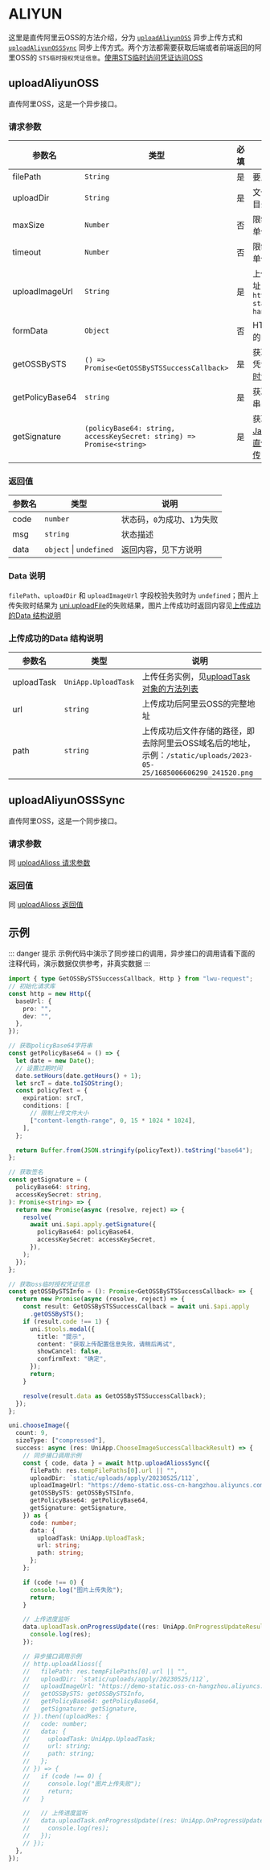 # ALIYUN

这里是直传阿里云OSS的方法介绍，分为 [`uploadAliyunOSS`](/api/aliyun#uploadaliyunoss) 异步上传方式和
[`uploadAliyunOSSSync`](/api/aliyun#uploadaliyunosssync)
同步上传方式。两个方法都需要获取后端或者前端返回的阿里OSS的
`STS临时授权凭证信息`。[使用STS临时访问凭证访问OSS](https://help.aliyun.com/document_detail/100624.html?spm=a2c4g.375246.0.0.29494f77gjhPg6)

## uploadAliyunOSS

直传阿里OSS，这是一个异步接口。

### 请求参数

| 参数名             | 类型                                                                   | 必填 | 说明                                                                                                                                                                                                                     |
| --------------- | -------------------------------------------------------------------- | -- | ---------------------------------------------------------------------------------------------------------------------------------------------------------------------------------------------------------------------- |
| filePath        | `String`                                                             | 是  | 要上传文件资源的路径                                                                                                                                                                                                             |
| uploadDir       | `String`                                                             | 是  | 文件上传至OSS的存储目录                                                                                                                                                                                                          |
| maxSize         | `Number`                                                             | 否  | 限制上传文件的大小，单位为MB，默认值为 `5`                                                                                                                                                                                               |
| timeout         | `Number`                                                             | 否  | 限制参数的生效时间，单位小时，默认值为 `1`                                                                                                                                                                                                |
| uploadImageUrl  | `String`                                                             | 是  | 上传的阿里云OSS地址，示例：`https://demo-static.oss-cn-hangzhou.aliyuncs.com`                                                                                                                                                      |
| formData        | `Object`                                                             | 否  | HTTP 请求中其他额外的 form data                                                                                                                                                                                                |
| getOSSBySTS     | `() => Promise<GetOSSBySTSSuccessCallback>`                          | 是  | 获取OSS临时授权访问凭证信息，[使用STS临时访问凭证访问OSS](https://help.aliyun.com/document_detail/100624.html?spm=a2c4g.375246.0.0.29494f77gjhPg6)                                                                                            |
| getPolicyBase64 | `string`                                                             | 是  | 获取签名的base64字符串，见下方说明                                                                                                                                                                                                   |
| getSignature    | `(policyBase64: string, accessKeySecret: string) => Promise<string>` | 是  | 获取OSS签名，参考[JavaScript客户端签名直传](https://help.aliyun.com/document_detail/31925.html?spm=a2c4g.31926.0.0.3a735458ATBOW8)、[服务端签名后直传](https://help.aliyun.com/document_detail/31926.html?spm=a2c4g.31925.0.0.74505d3fr63lMY) |

### 返回值
| 参数名 | 类型 | 说明
| --- | --- | ---
| code | `number` | 状态码，`0`为成功、`1`为失败
| msg | `string` | 状态描述
| data | `object` \| `undefined` | 返回内容，见下方说明

### Data 说明
`filePath`、`uploadDir` 和 `uploadImageUrl` 字段校验失败时为 `undefined`；图片上传失败时结果为 [uni.uploadFile](https://uniapp.dcloud.net.cn/api/request/network-file.html#uploadfile)的失败结果，图片上传成功时返回内容见[上传成功的Data 结构说明](/api/aliyun#上传成功的data-结构说明)

### 上传成功的Data 结构说明
| 参数名 | 类型 | 说明
| --- | --- | ---
| uploadTask | `UniApp.UploadTask` | 上传任务实例，见[uploadTask对象的方法列表](/api/upload#uploadtask-对象的方法列表)
| url | `string` | 上传成功后阿里云OSS的完整地址
| path | `string` | 上传成功后文件存储的路径，即去除阿里云OSS域名后的地址，示例：`/static/uploads/2023-05-25/1685006606290_241520.png`

## uploadAliyunOSSSync

直传阿里OSS，这是一个同步接口。

### 请求参数

同 [uploadAlioss 请求参数](/api/aliyun#请求参数)

### 返回值
同 [uploadAlioss 返回值](/api/aliyun#返回值)

## 示例
::: danger 提示
示例代码中演示了同步接口的调用，异步接口的调用请看下面的注释代码，演示数据仅供参考，非真实数据
:::
```ts
import { type GetOSSBySTSSuccessCallback, Http } from "lwu-request";
// 初始化请求库
const http = new Http({
  baseUrl: {
    pro: "",
    dev: "",
  },
});

// 获取policyBase64字符串
const getPolicyBase64 = () => {
  let date = new Date();
  // 设置过期时间
  date.setHours(date.getHours() + 1);
  let srcT = date.toISOString();
  const policyText = {
    expiration: srcT,
    conditions: [
      // 限制上传文件大小
      ["content-length-range", 0, 15 * 1024 * 1024],
    ],
  };

  return Buffer.from(JSON.stringify(policyText)).toString("base64");
};

// 获取签名
const getSignature = (
  policyBase64: string,
  accessKeySecret: string,
): Promise<string> => {
  return new Promise(async (resolve, reject) => {
    resolve(
      await uni.$api.apply.getSignature({
        policyBase64: policyBase64,
        accessKeySecret: accessKeySecret,
      }),
    );
  });
};

// 获取oss临时授权凭证信息
const getOSSBySTSInfo = (): Promise<GetOSSBySTSSuccessCallback> => {
  return new Promise(async (resolve, reject) => {
    const result: GetOSSBySTSSuccessCallback = await uni.$api.apply
      .getOSSBySTS();
    if (result.code !== 1) {
      uni.$tools.modal({
        title: "提示",
        content: "获取上传配置信息失败，请稍后再试",
        showCancel: false,
        confirmText: "确定",
      });
      return;
    }

    resolve(result.data as GetOSSBySTSSuccessCallback);
  });
};

uni.chooseImage({
  count: 9,
  sizeType: ["compressed"],
  success: async (res: UniApp.ChooseImageSuccessCallbackResult) => {
    // 同步接口调用示例
    const { code, data } = await http.uploadAliossSync({
      filePath: res.tempFilePaths[0].url || "",
      uploadDir: `static/uploads/apply/20230525/112`,
      uploadImageUrl: "https://demo-static.oss-cn-hangzhou.aliyuncs.com",
      getOSSBySTS: getOSSBySTSInfo,
      getPolicyBase64: getPolicyBase64,
      getSignature: getSignature,
    }) as {
      code: number;
      data: {
        uploadTask: UniApp.UploadTask;
        url: string;
        path: string;
      };
    };

    if (code !== 0) {
      console.log("图片上传失败");
      return;
    }

    // 上传进度监听
    data.uploadTask.onProgressUpdate((res: UniApp.OnProgressUpdateResult) => {
      console.log(res);
    });

    // 异步接口调用示例
    // http.uploadAlioss({
    //   filePath: res.tempFilePaths[0].url || "",
    //   uploadDir: `static/uploads/apply/20230525/112`,
    //   uploadImageUrl: "https://demo-static.oss-cn-hangzhou.aliyuncs.com",
    //   getOSSBySTS: getOSSBySTSInfo,
    //   getPolicyBase64: getPolicyBase64,
    //   getSignature: getSignature,
    // }).then((uploadRes: {
    //   code: number;
    //   data: {
    //     uploadTask: UniApp.UploadTask;
    //     url: string;
    //     path: string;
    //   };
    // }) => {
    //   if (code !== 0) {
    //     console.log("图片上传失败");
    //     return;
    //   }

    //   // 上传进度监听
    //   data.uploadTask.onProgressUpdate((res: UniApp.OnProgressUpdateResult) => {
    //     console.log(res);
    //   });
    // });
  },
});
```
